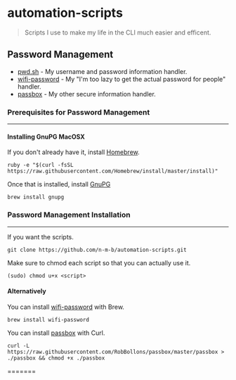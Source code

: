 # automation-scripts
> Scripts I use to make my life in the CLI much easier and efficent.

## Password Management
-	[pwd.sh](https://github.com/drduh/pwd.sh) - My username and password information handler.
-	[wifi-password](https://github.com/rauchg/wifi-password) - My "I'm too lazy to get the actual password for people" handler.
- 	[passbox](https://github.com/RobBollons/passbox) - My other secure information handler.

### Prerequisites for Password Management
---
#### Installing GnuPG MacOSX
If you don't already have it, install [Homebrew](http://brew.sh/).
```
ruby -e "$(curl -fsSL https://raw.githubusercontent.com/Homebrew/install/master/install)"
```
Once that is installed, install [GnuPG](https://www.gnupg.org/)
```
brew install gnupg
```
### Password Management Installation
---
If you want the scripts.
```
git clone https://github.com/n-m-b/automation-scripts.git
```
Make sure to chmod each script so that you can actually use it.
```
(sudo) chmod u+x <script>
```
#### Alternatively
You can install [wifi-password](https://github.com/rauchg/wifi-password) with Brew.
```
brew install wifi-password
```
You can install [passbox](https://github.com/RobBollons/passbox) with Curl.
```
curl -L https://raw.githubusercontent.com/RobBollons/passbox/master/passbox > ./passbox && chmod +x ./passbox
```
=======
